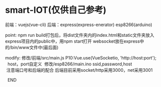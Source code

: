 # smart-IOT(仅供自己参考)
前端：vuejs(vue-cli)
后端：express(express-enerator)
esp8266(arduino)

point:
  npm run build打包后，将dist文件夹内的index.html和static文件夹放入express项目内的public中，用npm start打开
  websocket放在express中的/bin/www文件中(最后面)

modify:
  修改/前端/src/main.js P10:Vue.use(VueSocketio, 'http://host:port');     host，port自定义
  修改/esp8266/main.ino ssid,password,host                       
  注意端口号和后端的配合 后端目前采用socket/http采用3000，net采用3001
  
  
END
